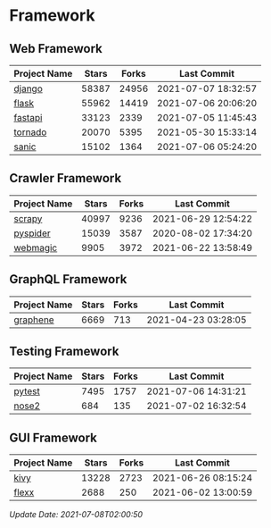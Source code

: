 # Framework

## Web Framework
| Project Name | Stars | Forks | Last Commit |
| ------------ | ----- | ----- | ----------- |
| [django](https://github.com/django/django) | 58387 | 24956 | 2021-07-07 18:32:57 |
| [flask](https://github.com/pallets/flask) | 55962 | 14419 | 2021-07-06 20:06:20 |
| [fastapi](https://github.com/tiangolo/fastapi) | 33123 | 2339 | 2021-07-05 11:45:43 |
| [tornado](https://github.com/tornadoweb/tornado) | 20070 | 5395 | 2021-05-30 15:33:14 |
| [sanic](https://github.com/sanic-org/sanic) | 15102 | 1364 | 2021-07-06 05:24:20 |

## Crawler Framework
| Project Name | Stars | Forks | Last Commit |
| ------------ | ----- | ----- | ----------- |
| [scrapy](https://github.com/scrapy/scrapy) | 40997 | 9236 | 2021-06-29 12:54:22 |
| [pyspider](https://github.com/binux/pyspider) | 15039 | 3587 | 2020-08-02 17:34:20 |
| [webmagic](https://github.com/code4craft/webmagic) | 9905 | 3972 | 2021-06-22 13:58:49 |

## GraphQL Framework
| Project Name | Stars | Forks | Last Commit |
| ------------ | ----- | ----- | ----------- |
| [graphene](https://github.com/graphql-python/graphene) | 6669 | 713 | 2021-04-23 03:28:05 |

## Testing Framework
| Project Name | Stars | Forks | Last Commit |
| ------------ | ----- | ----- | ----------- |
| [pytest](https://github.com/pytest-dev/pytest) | 7495 | 1757 | 2021-07-06 14:31:21 |
| [nose2](https://github.com/nose-devs/nose2) | 684 | 135 | 2021-07-02 16:32:54 |

## GUI Framework
| Project Name | Stars | Forks | Last Commit |
| ------------ | ----- | ----- | ----------- |
| [kivy](https://github.com/kivy/kivy) | 13228 | 2723 | 2021-06-26 08:15:24 |
| [flexx](https://github.com/flexxui/flexx) | 2688 | 250 | 2021-06-02 13:00:59 |

*Update Date: 2021-07-08T02:00:50*